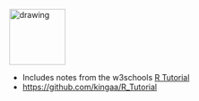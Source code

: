 <a href="https://www.r-project.org"><img src="https://upload.wikimedia.org/wikipedia/commons/thumb/1/1b/R_logo.svg/250px-R_logo.svg.png" alt="drawing" width="100vw" height="100vh"/>
</a>

* Includes notes from the w3schools [R Tutorial](https://www.w3schools.in/r/basic-syntax/)
* https://github.com/kingaa/R_Tutorial
